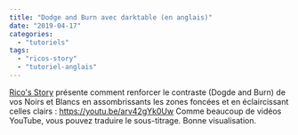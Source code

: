 ```yaml
---
title: "Dodge and Burn avec darktable (en anglais)"
date: "2019-04-17"
categories: 
  - "tutoriels"
tags: 
  - "ricos-story"
  - "tutoriel-anglais"
---
```


[Rico's Story](https://www.youtube.com/channel/UC126kKAgMILMnVIi7HvQGlw) présente comment renforcer le contraste (Dogde and Burn) de vos Noirs et Blancs en assombrissants les zones foncées et en éclaircissant celles clairs : https://youtu.be/arv42gYk0Uw Comme beaucoup de vidéos YouTube, vous pouvez traduire le sous-titrage. Bonne visualisation.
